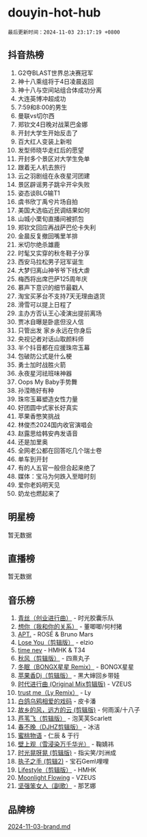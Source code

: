 # douyin-hot-hub

`最后更新时间：2024-11-03 23:17:19 +0800`

## 抖音热榜

1. G2夺BLAST世界总决赛冠军
1. 神十八乘组将于4日凌晨返回
1. 神十八与空间站组合体成功分离
1. 大连英博冲超成功
1. 7:59和8:00的男生
1. 曼联vs切尔西
1. 郑钦文4日晚对战莱巴金娜
1. 开封大学生开始反击了
1. 百大红人变装上新啦
1. 发型师晓华走红后的愿望
1. 开封多个景区对大学生免单
1. 跟着无人机去旅行
1. 云之羽剧组在永夜星河团建
1. 景区辟谣男子跳伞开伞失败
1. 姿态谈BLG输T1
1. 虞书欣丁禹兮片场自拍
1. 美国大选临近民调结果如何
1. 山城小栗旬直播间被抓包
1. 郑钦文回应再战萨巴伦卡失利
1. 金晨反复撤回嘴里羊排
1. 米切尔绝杀雄鹿
1. 时髦又实穿的秋冬鞋子分享
1. 西安马拉松男子冠军诞生
1. 大梦归离山神爷爷下线大虐
1. 梅西将出席巴萨125周年庆
1. 慕声下意识的细节最戳人
1. 淘宝买茅台不支持7天无理由退货
1. 滑雪可以提上日程了
1. 主办方否认王心凌演出提前离场
1. 贾冰自曝是卧底但没人信
1. 只管出发 家乡永远在你身后
1. 央视记者对话山取颜料师
1. 半个抖音都在应援珠帘玉幕
1. 包破防公式是什么梗
1. 勇士加时战胜火箭
1. 永夜星河祛班味神器
1. Oops My Baby手势舞
1. 孙滢皓好有种
1. 珠帘玉幕塑造女性力量
1. 好团圆中式家长好真实
1. 苹果香憋笑挑战
1. 林俊杰2024国内收官演唱会
1. 赵露思给韩安冉发语音
1. 还是加里奥
1. 全网老公都在回答吃几个瑞士卷
1. 单车到开封
1. 有的人五官一般但合起来绝了
1. 媒体：宝马为何跌入至暗时刻
1. 爱你老妈明天见
1. 奶龙也燃起来了

## 明星榜

暂无数据

## 直播榜

暂无数据

## 音乐榜

1. [青丝（创业进行曲）](https://sf3-cdn-tos.douyinstatic.com/obj/tos-cn-ve-2774/ooYARJB5iBRNhCOkDsS3BAKW91CIMoQfwzwKLi) - 时光胶囊乐队
1. [想你（我和你的关系）](https://sf5-hl-cdn-tos.douyinstatic.com/obj/tos-cn-ve-2774/o8QxhcOBDYYX0zqKCjFVQXZ3RBffnRBQEogitG) - 董唧唧/何村猪
1. [APT.](https://sf3-cdn-tos.douyinstatic.com/obj/tos-cn-ve-2774/oUIcRnUtZBV1JgZtxIMCAiiBSVBSEEOCFfkeMQ) - ROSÉ & Bruno Mars
1. [Lose You（剪辑版）](https://sf3-cdn-tos.douyinstatic.com/obj/tos-cn-ve-2774/og9yxQxAWI86iBNr9ojBFMoWTIvDZZb8HwiGY) - elzio
1. [time nev](https://sf5-hl-cdn-tos.douyinstatic.com/obj/tos-cn-ve-2774/oc6aICzpzBCWrhCvDVi2AZmQLt0gIBxfMEfd6i) - HMHK & T34
1. [秋风（剪辑版）](https://sf5-hl-cdn-tos.douyinstatic.com/obj/tos-cn-ve-2774/ocGaU84LfAfzMd2wbXdQFpCGhBiXg82JNMRRie) - 四熹丸子
1. [冬眠（BONGX星星 Remix）](https://sf5-hl-cdn-tos.douyinstatic.com/obj/tos-cn-ve-2774/oMCfFFoE3LwQ7agAgOIG4ieExqkeAsxNBEkLdz) - BONGX星星
1. [苹果香Dj（剪辑版）](https://sf5-hl-cdn-tos.douyinstatic.com/obj/tos-cn-ve-2774/oEeIEQbYGAOspCTRAIeYF4Ok8LgZ8NBaRe4ztR) - 黑大婶回乡带娃
1. [时代进行曲 (Original Mix剪辑版)](https://sf6-cdn-tos.douyinstatic.com/obj/tos-cn-ve-2774/oYrssziLdrtiW6cKABM8n5Vfc2xwXiIBInoAkn) - VZEUS
1. [trust me（Ly Remix）](https://sf5-hl-cdn-tos.douyinstatic.com/obj/tos-cn-ve-2774/oUo1M8fz5AfmMSExABQQKFE0eCMWgsiccfqrMA) - Ly
1. [白鸽乌鸦相爱的戏码](https://sf3-cdn-tos.douyinstatic.com/obj/tos-cn-ve-2774/oMVVEf6eDAOmFtNtCsEqKpIorBDM8Nkg6TZRqC) - 皮卡潘
1. [故乡的风，远方的云 (剪辑版)](https://sf5-hl-cdn-tos.douyinstatic.com/obj/tos-cn-ve-2774/ooPEdiZMrAAWisczq1WXoZYGU6GxII2UUBvYI) - 何雨溪/十八子
1. [芦苇飞（剪辑版）](https://sf5-hl-cdn-tos.douyinstatic.com/obj/tos-cn-ve-2774/ok3IaChjEFFoK3FAMzXDEgfpeE6Al3Nv2BnfCW) - 泡芙芙Scarlett
1. [春不晚（DJHZ剪辑版）](https://sf5-hl-cdn-tos.douyinstatic.com/obj/tos-cn-ve-2774/osEZa7YZ6wNo9QDABgfGFaCQKRQTNafsBJDnKt) - 冰洁
1. [蜜桃物语](https://sf5-hl-cdn-tos.douyinstatic.com/obj/tos-cn-ve-2774/oIhOSCZtIACtYU4XQkngiW9kCBfVD1Fz9IYeqL) - 仁辰 & 于行
1. [壁上观（雪浸染万千华光）](https://sf3-cdn-tos.douyinstatic.com/obj/tos-cn-ve-2774/ocIizBMxWi8vA8UdAMIYdYCjgBB5Z3WZWxrvY) - 鞠婧祎
1. [时光晃呀晃 (剪辑版)](https://sf3-cdn-tos.douyinstatic.com/obj/tos-cn-ve-2774/o8ACeQem3gwI1x3GIYGAfKG0LJebKFRJDwRwyW) - 指尖笑/刘洲成
1. [执子之手 (剪辑2)](https://sf3-cdn-tos.douyinstatic.com/obj/tos-cn-ve-2774/oUoZLQjCc31XzqsBnBQUNgeKtYPBcgbFDwtfcu) - 宝石Gem\哩哩
1. [Lifestyle（剪辑版）](https://sf5-hl-cdn-tos.douyinstatic.com/obj/tos-cn-ve-2774/owfqGgjwG3V5lCLaAIezFMeg3LtuKNBaZKgzPV) - HMHK
1. [Moonlight Flowing](https://sf5-hl-cdn-tos.douyinstatic.com/obj/tos-cn-ve-2774/oopZsCtRnQgOhEYmv9FfBBgwmeaQmWQQZED9tN) - VZEUS
1. [坚强笨女人（副歌）](https://sf5-hl-cdn-tos.douyinstatic.com/obj/tos-cn-ve-2774/ospNInQiZvGWyBVg5zkNsAMct5uJIg1CrZiPL) - 那艺娜

## 品牌榜

[2024-11-03-brand.md](2024-11-03-brand.md)

